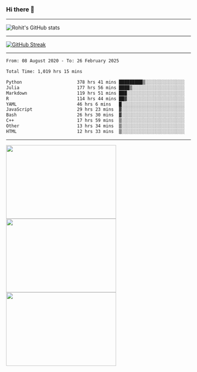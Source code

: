 ### Hi there 👋

<hr/>

![Rohit's GitHub stats](https://github-readme-stats.vercel.app/api?username=RohitRathore1&show_icons=true&theme=transparent)

<hr/>

[![GitHub Streak](http://github-readme-streak-stats.herokuapp.com?user=RohitRathore1&theme=dark&mode=weekly)](https://git.io/streak-stats)

<hr/>

<!--START_SECTION:waka-->

```txt
From: 08 August 2020 - To: 26 February 2025

Total Time: 1,019 hrs 15 mins

Python                     378 hrs 41 mins █████████▒░░░░░░░░░░░░░░░   37.15 %
Julia                      177 hrs 56 mins ████▒░░░░░░░░░░░░░░░░░░░░   17.46 %
Markdown                   119 hrs 51 mins ███░░░░░░░░░░░░░░░░░░░░░░   11.76 %
R                          114 hrs 44 mins ██▓░░░░░░░░░░░░░░░░░░░░░░   11.26 %
YAML                       46 hrs 6 mins   █░░░░░░░░░░░░░░░░░░░░░░░░   04.52 %
JavaScript                 29 hrs 23 mins  ▓░░░░░░░░░░░░░░░░░░░░░░░░   02.88 %
Bash                       26 hrs 30 mins  ▓░░░░░░░░░░░░░░░░░░░░░░░░   02.60 %
C++                        17 hrs 59 mins  ▒░░░░░░░░░░░░░░░░░░░░░░░░   01.76 %
Other                      13 hrs 34 mins  ▒░░░░░░░░░░░░░░░░░░░░░░░░   01.33 %
HTML                       12 hrs 33 mins  ▒░░░░░░░░░░░░░░░░░░░░░░░░   01.23 %
```

<!--END_SECTION:waka-->

<hr/>

<p>
  <img src="https://wakatime.com/share/@TeAmp0is0N/0205e68a-e5ed-48bf-b870-3c94c1fa77d3.svg" width="300" height="200">
  <img src="https://wakatime.com/share/@TeAmp0is0N/3935ee43-08a3-493e-8b95-60c1f9204b15.svg" width="300" height="200">
  <img src="https://wakatime.com/share/@TeAmp0is0N/8717aacc-7340-44e0-abb1-987dc9823fcd.svg" width="300" height="200">
</p>




